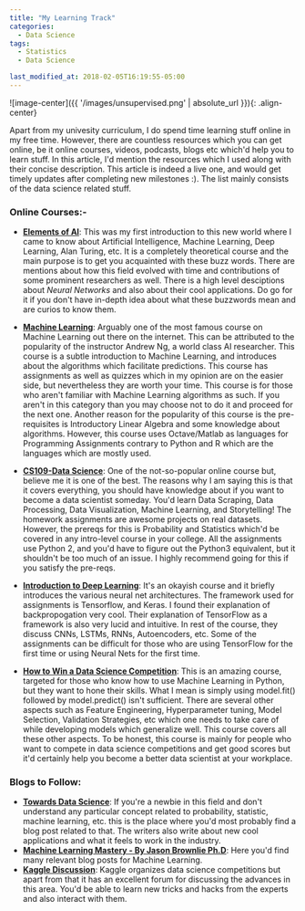 ```yaml
---
title: "My Learning Track"
categories:
  - Data Science
tags:
  - Statistics
  - Data Science

last_modified_at: 2018-02-05T16:19:55-05:00
---
```


![image-center]({{ '/images/unsupervised.png' | absolute_url }}){: .align-center}

Apart from my univesity curriculum, I do spend time learning stuff online in my free time. However, there are countless resources which you can get online, be it online courses, videos, podcasts, blogs etc which'd help you to learn stuff. In this article, I'd mention the resources which I used along with their concise description. This article is indeed a live one, and would get timely updates after completing new milestones :). The list mainly consists of the data science related stuff.

### Online Courses:-


- **[Elements of AI](https://www.elementsofai.com/ "Course Home Page")**:
This was my first introduction to this new world where I came to know about Artificial Intelligence, Machine Learning, Deep Learning, Alan Turing, etc. It is a completely theoretical course and the main purpose is to get you acquainted with these buzz words. There are mentions about how this field evolved with time and contributions of some prominent researchers as well. There is a high level desciptions about *Neural Networks* and also about their cool applications. Do go for it if you don't have in-depth idea about what these buzzwords mean and are curios to know them.

- **[Machine Learning](https://www.coursera.org/learn/machine-learning "Course Home Page")**:
Arguably one of the most famous course on Machine Learning out there on the internet. This can be attributed to the popularity of the instructor Andrew Ng, a world class AI researcher. This course is a subtle introduction to Machine Learning, and introduces about the algorithms which facilitate predictions. This course has assignments as well as quizzes which in my opinion are on the easier side, but nevertheless they are worth your time. This course is for those who aren't familiar with Machine Learning algorithms as such. If you aren't in this category than you may choose not to do it and proceed for the next one. Another reason for the popularity of this course is the pre-requisites is Introductory Linear Algebra and some knowledge about algorithms. However, this course uses Octave/Matlab as languages for Programming Assignments contrary to Python and R which are the languages which are mostly used.

- **[CS109-Data Science](https://cs109.github.io/2015/index.html "Course Home Page")**:
One of the not-so-popular online course but, believe me it is one of the best. The reasons why I am saying this is that it covers everything, you should have knowledge about if you want to become a data scientist someday. You'd learn Data Scraping, Data Processing, Data Visualization, Machine Learning, and Storytelling! The homework assignments are awesome projects on real datasets. However, the prereqs for this is Probability and Statistics which'd be covered in any intro-level course in your college. All the assignments use Python 2, and you'd have to figure out the Python3 equivalent, but it shouldn't be too much of an issue. I highly recommend going for this if you satisfy the pre-reqs.

- **[Introduction to Deep Learning](https://www.coursera.org/learn/intro-to-deep-learning/home/welcome "Course Home Page")**:
It's an okayish course and it briefly introduces the various neural net architectures. The framework used for assignments is Tensorflow, and Keras. I found their explanation of backpropogation very cool. Their explanation of TensorFlow as a framework is also very lucid and intuitive. In rest of the course, they discuss CNNs, LSTMs, RNNs, Autoencoders, etc. Some of the assignments can be difficult for those who are using TensorFlow for the first time or using Neural Nets for the first time.

- **[How to Win a Data Science Competition](https://www.coursera.org/learn/competitive-data-science/home/welcome "Course Home Page")**:
This is an amazing course, targeted for those who know how to use Machine Learning in Python, but they want to hone their skills. What I mean is simply using model.fit() followed by model.predict() isn't sufficient. There are several other aspects such as Feature Engineering, Hyperparameter tuning, Model Selection, Validation Strategies, etc which one needs to take care of while developing models which generalize well. This course covers all these other aspects. To be honest, this course is mainly for people who want to compete in data science competitions and get good scores but it'd certainly help you become a better data scientist at your workplace.


### Blogs to Follow:
- **[Towards Data Science](https://towardsdatascience.com/ "Home Page")**: If you're a newbie in this field and don't understand any particular concept related to probability, statistic, machine learning, etc. this is the place where you'd most probably find a blog post related to that. The writers also write about new cool applications and what it feels to work in the industry.
- **[Machine Learning Mastery - By Jason Brownlie Ph.D](https://machinelearningmastery.com/ "Home Page")**: Here you'd find many relevant blog posts for Machine Learning.
- **[Kaggle Discussion](https://www.kaggle.com/discussion)**: Kaggle organizes data science competitions but apart from that it has an excellent forum for discussing the advances in this area. You'd be able to learn new tricks and hacks from the experts and also interact with them.
